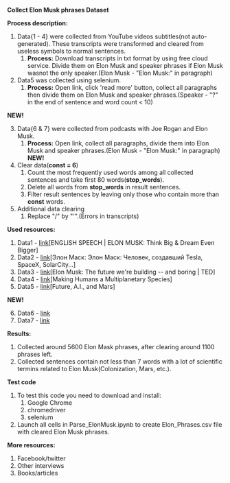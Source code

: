 **Collect Elon Musk phrases Dataset**

**Process description:**
1. Data{1 - 4} were collected from YouTube videos subtitles(not auto-generated). These transcripts were transformed and cleared from useless symbols to normal sentences.
	1. **Process:** Download transcripts in txt format by using free cloud service. Divide them on Elon Musk and speaker phrases if Elon Musk wasnot the only speaker.(Elon Musk - "Elon Musk:" in paragraph)
2. Data5 was collected using selenium. 
	1. **Process:** Open link, click 'read more' button, collect all paragraphs then divide them on Elon Musk and speaker phrases.(Speaker - "?" in the end of sentence and word count < 10)

**NEW!**

3. Data{6 & 7} were collected from podcasts with Joe Rogan and Elon Musk. 
	1. **Process:** Open link, collect all paragraphs, divide them into Elon Musk and speaker phrases.(Elon Musk - "Elon Musk:" in paragraph)
**NEW!**
4. Clear data(__const = 6__)
	1. Count the most frequently used words among all collected sentences and take first 80 words(**stop_words**).
	2. Delete all words from **stop_words** in result sentences.
	3. Filter result sentences by leaving only those who contain more than __const__ words.
5. Additional data clearing
	1. Replace "/" by "'".(Errors in transcripts)

**Used resources:**
1. Data1 - [link](https://www.youtube.com/watch?v=BDIRabVP24o)[ENGLISH SPEECH | ELON MUSK: Think Big & Dream Even Bigger]
2. Data2 - [link](https://www.youtube.com/watch?v=IgKWPdJWuBQ&t=21s)[Элон Маск: Элон Маск: Человек, создавший Tesla, SpaceX, SolarCity...]
3. Data3 - [link](https://www.youtube.com/watch?v=zIwLWfaAg-8)[Elon Musk: The future we're building -- and boring | TED]
4. Data4 - [link](https://www.youtube.com/watch?v=H7Uyfqi_TE8)[Making Humans a Multiplanetary Species]
5. Data5 - [link](https://www.englishspeecheschannel.com/english-speeches/elon-musk-speech/)[Future, A.I., and Mars]

**NEW!** 



6. Data6 - [link](https://www.rev.com/blog/transcripts/joe-rogan-elon-musk-podcast-transcript-may-7-2020)
7. Data7 - [link](https://sonix.ai/resources/full-transcript-joe-rogan-experience-elon-musk/)


**Results:**
1. Collected around 5600 Elon Mask phrases, after clearing around 1100 phrases left.
2. Collected sentences contain not less than 7 words with a lot of scientific termins related to Elon Musk(Colonization, Mars, etc.).

**Test code**
1. To test this code you need to download and install:
	1. Google Chrome
	2. chromedriver
	3. selenium
2. Launch all cells in Parse_ElonMusk.ipynb to create Elon_Phrases.csv file with cleared Elon Musk phrases.

**More resources:**
1. Facebook/twitter
2. Other interviews
3. Books/articles
